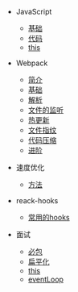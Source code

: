 - JavaScript
  - [基础](basic.md)
  - [代码](code.md)
  - [this](this.md)

- Webpack
  - [简介](webpack-intro.md)
  - [基础](webpack-basic.md)
  - [解析](webpack-parse.md)
  - [文件的监听](webpack-listen.md)
  - [热更新](webpack-wds.md)
  - [文件指纹](webpack-chunk.md)
  - [代码压缩](webpack-short.md)
  - [进阶](webpack-nextlevel.md)

- 速度优化
  - [方法](speed.md)

- reack-hooks
  - [常用的hooks](hooks.md)
- 面试
  - [必包](code2.md)
  - [扁平化](code3.md)
  - [this](code4.md)
  - [eventLoop](code5.md)